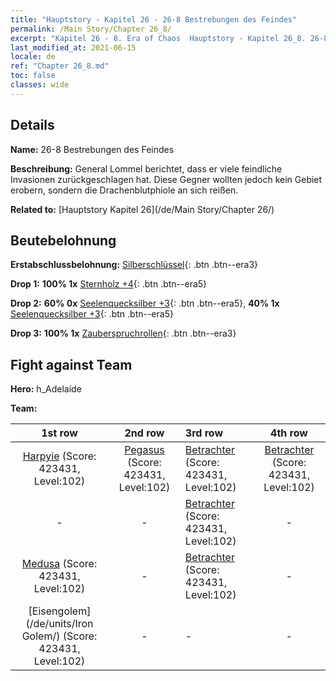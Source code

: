 ```yaml
---
title: "Hauptstory - Kapitel 26 - 26-8 Bestrebungen des Feindes"
permalink: /Main Story/Chapter 26_8/
excerpt: "Kapitel 26 - 8. Era of Chaos  Hauptstory - Kapitel 26_8. 26-8 Bestrebungen des Feindes"
last_modified_at: 2021-06-15
locale: de
ref: "Chapter 26_8.md"
toc: false
classes: wide
---
```


## Details

 **Name:** 26-8 Bestrebungen des Feindes

 **Beschreibung:** General Lommel berichtet, dass er viele feindliche Invasionen zurückgeschlagen hat. Diese Gegner wollten jedoch kein Gebiet erobern, sondern die Drachenblutphiole an sich reißen.

 **Related to:** [Hauptstory Kapitel 26](/de/Main Story/Chapter 26/)

## Beutebelohnung

 **Erstabschlussbelohnung:** [Silberschlüssel](/ItemsDE/con_693/){: .btn .btn--era3}

 **Drop 1:** **100% 1x** [Sternholz +4](/ItemsDE/mat_90/){: .btn .btn--era5}

 **Drop 2:** **60% 0x** [Seelenquecksilber +3](/ItemsDE/mat_84/){: .btn .btn--era5}, **40% 1x** [Seelenquecksilber +3](/ItemsDE/mat_84/){: .btn .btn--era5}

 **Drop 3:** **100% 1x** [Zauberspruchrollen](/ItemsDE/con_694/){: .btn .btn--era3}


## Fight against Team
 **Hero:** h_Adelaide

 **Team:**


  | 1st row | 2nd row | 3rd row | 4th row |
  |:----:|:----:|:----|:----:|
  | [Harpyie](/de/units/Harpy/) (Score: 423431, Level:102)  | [Pegasus](/de/units/Pegasus/) (Score: 423431, Level:102)  | [Betrachter](/de/units/Beholder/) (Score: 423431, Level:102)  | [Betrachter](/de/units/Beholder/) (Score: 423431, Level:102)  |
  | - | - | [Betrachter](/de/units/Beholder/) (Score: 423431, Level:102)  | - |
  | [Medusa](/de/units/Medusa/) (Score: 423431, Level:102)  | - | [Betrachter](/de/units/Beholder/) (Score: 423431, Level:102)  | - |
  | [Eisengolem](/de/units/Iron Golem/) (Score: 423431, Level:102)  | - | - | - |



